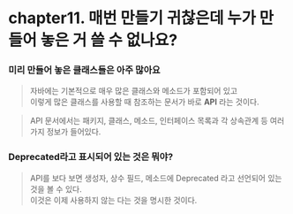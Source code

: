 # chapter11. 매번 만들기 귀찮은데 누가 만들어 놓은 거 쓸 수 없나요?

### 미리 만들어 놓은 클래스들은 아주 많아요
> 자바에는 기본적으로 매우 많은 클래스와 메소드가 포함되어 있고   
> 이렇게 많은 클래스를 사용할 때 참조하는 문서가 바로 **API** 라는 것이다.   

> API 문서에서는 패키지, 클래스, 메소드, 인터페이스 목록과 각 상속관계 등 여러가지 정보가 들어있다.

### Deprecated라고 표시되어 있는 것은 뭐야?
> API를 보다 보면 생성자, 상수 필드, 메소드에 Deprecated 라고 선언되어 있는 것을 볼 수 있다.   
> 이것은 이제 사용하지 않는 다는 것을 명시한 것이다.